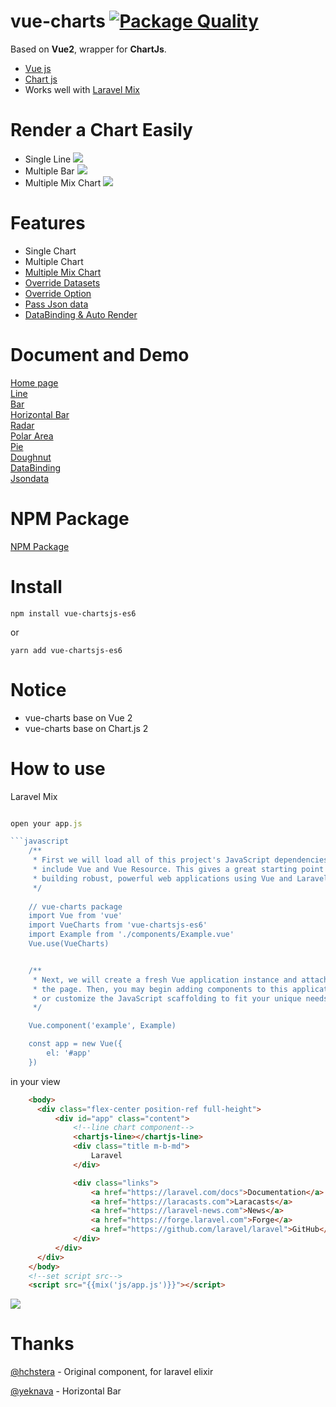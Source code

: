 # vue-charts [![Package Quality](http://npm.packagequality.com/shield/vue-chartsjs-es6.svg)](http://packagequality.com/#?package=vue-chartsjs-es6)
Based on **Vue2**, wrapper for **ChartJs**.    
- [Vue js](https://vuejs.org/)  
- [Chart js](http://www.chartjs.org/)  
- Works well with [Laravel Mix](https://github.com/JeffreyWay/laravel-mix)  


# Render a Chart Easily  
- Single Line
![](https://raw.githubusercontent.com/hchstera/vue-charts/master/pictures/easy_use.png)  
- Multiple Bar
![](https://raw.githubusercontent.com/hchstera/vue-charts/master/pictures/multiple.png)  
- Multiple Mix Chart
![](https://raw.githubusercontent.com/hchstera/vue-charts/master/pictures/mix.png)  

# Features  
- Single Chart   
- Multiple Chart   
- [Multiple Mix Chart](http://vue-charts.hchspersonal.tk/mixcharts)    
- [Override Datasets](http://vue-charts.hchspersonal.tk/line#datasets)    
- [Override Option](http://vue-charts.hchspersonal.tk/line#option)    
- [Pass Json data](http://vue-charts.hchspersonal.tk/passjson)    
- [DataBinding & Auto Render](http://vue-charts.hchspersonal.tk/databinding)    


# Document and Demo
[Home page](http://vue-charts.hchspersonal.tk/)    
[Line](http://vue-charts.hchspersonal.tk/line)   
[Bar](http://vue-charts.hchspersonal.tk/bar)   
[Horizontal Bar](http://vue-charts.hchspersonal.tk/bar#h-default)   
[Radar](http://vue-charts.hchspersonal.tk/radar)   
[Polar Area](http://vue-charts.hchspersonal.tk/polar-area)   
[Pie](http://vue-charts.hchspersonal.tk/pie)   
[Doughnut](http://vue-charts.hchspersonal.tk/doughnut)   
[DataBinding](http://vue-charts.hchspersonal.tk/databinding)  
[Jsondata](http://vue-charts.hchspersonal.tk/passjson)      

# NPM Package  
[NPM Package](https://www.npmjs.com/package/vue-chartsjs-es6)

# Install

	npm install vue-chartsjs-es6   

or  

	yarn add vue-chartsjs-es6 


# Notice
- vue-charts base on Vue 2  
- vue-charts base on Chart.js 2  

# How to use
Laravel Mix

```javascript

open your app.js

```javascript
    /**
     * First we will load all of this project's JavaScript dependencies which
     * include Vue and Vue Resource. This gives a great starting point for
     * building robust, powerful web applications using Vue and Laravel.
     */
     
    // vue-charts package
    import Vue from 'vue'
    import VueCharts from 'vue-chartsjs-es6'
    import Example from './components/Example.vue'
    Vue.use(VueCharts)


    /**
     * Next, we will create a fresh Vue application instance and attach it to
     * the page. Then, you may begin adding components to this application
     * or customize the JavaScript scaffolding to fit your unique needs.
     */

    Vue.component('example', Example)

    const app = new Vue({
        el: '#app'
    })
```

in your view
```html
	<body>
	  <div class="flex-center position-ref full-height">
		  <div id="app" class="content">
			  <!--line chart component-->
			  <chartjs-line></chartjs-line>
			  <div class="title m-b-md">
				  Laravel
			  </div>

			  <div class="links">
				  <a href="https://laravel.com/docs">Documentation</a>
				  <a href="https://laracasts.com">Laracasts</a>
				  <a href="https://laravel-news.com">News</a>
				  <a href="https://forge.laravel.com">Forge</a>
				  <a href="https://github.com/laravel/laravel">GitHub</a>
			  </div>
		  </div>
	  </div>
  	</body>
  	<!--set script src-->
  	<script src="{{mix('js/app.js')}}"></script>
```     


![](https://raw.githubusercontent.com/hchstera/vue-charts/master/pictures/welcome_demo.PNG)     


# Thanks
[@hchstera](https://github.com/hchstera) - Original component, for laravel elixir

[@yeknava](https://github.com/yeknava) - Horizontal Bar    
